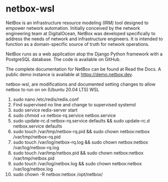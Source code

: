 # netbox-wsl

NetBox is an infrastructure resource modeling (IRM) tool designed to empower network automation. Initially conceived by the network engineering team at DigitalOcean, NetBox was developed specifically to address the needs of network and infrastructure engineers. It is intended to function as a domain-specific source of truth for network operations.

NetBox runs as a web application atop the Django Python framework with a PostgreSQL database. The code is available on GitHub.

The complete documentation for NetBox can be found at Read the Docs. A public demo instance is available at https://demo.netbox.dev.

netbox-wsl, are modifications and documented setting changes to allow netbox to run on on (Ubuntu 20.04 LTS) WSL

1. sudo nano /etc/redis/redis.conf
2. Find supervised no line and change to supervised systemd
3. sudo service redis-server start
4. sudo chmod +x netbox-rq.service netbox.service
5. sudo update-rc.d netbox-rq.service defaults && sudo update-rc.d netbox.service defaults
6. sudo touch /var/tmp/netbox-rq.pid && sudo chown netbox:netbox /var/tmp/netbox-rq.pid
7. sudo touch /var/log/netbox-rq.log && sudo chown netbox:netbox /var/log/netbox-rq.log
8. sudo touch /var/tmp/netbox.pid && sudo chown netbox:netbox /var/tmp/netbox.pid
7. sudo touch /var/log/netbox.log && sudo chown netbox:netbox /var/log/netbox.log
8. sudo chown -R netbox:netbox /opt/netbox/
